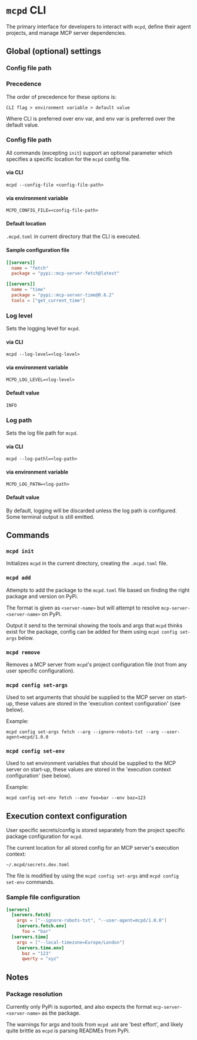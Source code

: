 # `mcpd` CLI

The primary interface for developers to interact with `mcpd`, define their agent projects, and manage MCP server dependencies.

## Global (optional) settings

### Config file path

### Precedence

The order of precedence for these options is:

```
CLI flag > environment variable > default value
```

Where CLI is preferred over env var, and env var is preferred over the default value.

### Config file path

All commands (excepting `init`) support an optional parameter which specifies a specific location for the `mcpd` config file.

#### via CLI

```console
mcpd --config-file <config-file-path>
```

#### via environment variable

```console
MCPD_CONFIG_FILE=<config-file-path>
```

#### Default location

`.mcpd.toml` in current directory that the CLI is executed.

#### Sample configuration file

```toml
[[servers]]
  name = "fetch"
  package = "pypi::mcp-server-fetch@latest"

[[servers]]
  name = "time"
  package = "pypi::mcp-server-time@0.6.2"
  tools = ["get_current_time"]

```

### Log level

Sets the logging level for `mcpd`.

#### via CLI

```console
mcpd --log-level=<log-level>
```

#### via environment variable

```console
MCPD_LOG_LEVEL=<log-level>
```

#### Default value

```console
INFO
```

### Log path

Sets the log file path for `mcpd`.

#### via CLI

```console
mcpd --log-pathl=<log-path>
```

#### via environment variable

```console
MCPD_LOG_PATH=<log-path>
```

#### Default value

By default, logging will be discarded unless the log path is configured. Some terminal output is still emitted.

## Commands

### `mcpd init`

Initializes `mcpd` in the current directory, creating the `.mcpd.toml` file.

### `mcpd add`

Attempts to add the package to the `mcpd.toml` file based on finding the right package and version on PyPi.

The format is given as `<server-name>` but will attempt to resolve `mcp-server-<server-name>` on PyPi.

Output it send to the terminal showing the tools and args that `mcpd` thinks exist for the package, config can be 
added for them using `mcpd config set-args` below.

### `mcpd remove`

Removes a MCP server from `mcpd`'s project configuration file (not from any user specific configuration).

### `mcpd config set-args`

Used to set arguments that should be supplied to the MCP server on start-up, 
these values are stored in the 'execution context configuration' (see below).

Example:

```console
mcpd config set-args fetch --arg --ignore-robots-txt --arg --user-agent=mcpd/1.0.0
```

### `mcpd config set-env`

Used to set environment variables that should be supplied to the MCP server on start-up,
these values are stored in the 'execution context configuration' (see below).

Example:

```console
mcpd config set-env fetch --env foo=bar --env baz=123
```

## Execution context configuration 

User specific secrets/config is stored separately from the project specific package configuration for `mcpd`.

The current location for all stored config for an MCP server's execution context: 

```console
~/.mcpd/secrets.dev.toml
```

The file is modified by using the `mcpd config set-args` and `mcpd config set-env` commands.

### Sample file configuration

```toml
[servers]
  [servers.fetch]
    args = ["--ignore-robots-txt", "--user-agent=mcpd/1.0.0"]
    [servers.fetch.env]
      foo = "bar"
  [servers.time]
    args = ["--local-timezone=Europe/London"]
    [servers.time.env]
      baz = "123"
      qwerty = "xyz"

```

## Notes

### Package resolution

Currently only PyPi is suported, and also expects the format `mcp-server-<server-name>` as the package.

The warnings for args and tools from `mcpd add` are 'best effort', and likely quite brittle as `mcpd` is parsing READMEs from PyPi.

